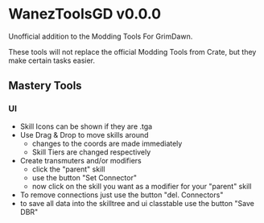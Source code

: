 # WanezToolsGD v0.0.0 #
Unofficial addition to the Modding Tools For GrimDawn.

These tools will not replace the official Modding Tools from Crate, but they make certain tasks easier.

## Mastery Tools ##
### UI ###
* Skill Icons can be shown if they are .tga
* Use Drag & Drop to move skills around
  * changes to the coords are made immediately
  * Skill Tiers are changed respectively
* Create transmuters and/or modifiers
  * click the "parent" skill
  * use the button "Set Connector"
  * now click on the skill you want as a modifier for your "parent" skill
* To remove connections just use the button "del. Connectors"
* to save all data into the skilltree and ui classtable use the button "Save DBR"